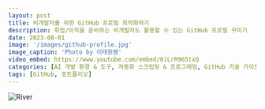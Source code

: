 ```yaml
---
layout: post
title: 비개발자를 위한 GitHub 프로필 최적화하기
description: 취업/이직을 준비하는 비개발자도 활용할 수 있는 GitHub 프로필 꾸미기
date: 2023-08-01
image: '/images/github-profile.jpg'
image_caption: 'Photo by 이태원쌤'
video_embed: https://www.youtube.com/embed/8iLrR965txQ
categories: [AI 개발 환경 & 도구, 자동화 스크립팅 & 프로그래밍, GitHub 기술 가이드]
tags: [GitHub, 포트폴리오]
---
```

![River]({{site.baseurl}}/images/15-1.jpg#wide)